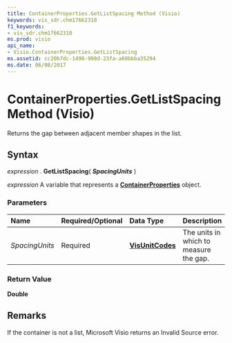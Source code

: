```yaml
---
title: ContainerProperties.GetListSpacing Method (Visio)
keywords: vis_sdr.chm17662310
f1_keywords:
- vis_sdr.chm17662310
ms.prod: visio
api_name:
- Visio.ContainerProperties.GetListSpacing
ms.assetid: cc20b7dc-1498-998d-23fa-a69bbba35294
ms.date: 06/08/2017
---
```



# ContainerProperties.GetListSpacing Method (Visio)

Returns the gap between adjacent member shapes in the list.


## Syntax

 _expression_ . **GetListSpacing**( **_SpacingUnits_** )

 _expression_ A variable that represents a **[ContainerProperties](Visio.ContainerProperties.md)** object.


### Parameters



|**Name**|**Required/Optional**|**Data Type**|**Description**|
|:-----|:-----|:-----|:-----|
| _SpacingUnits_|Required| **[VisUnitCodes](Visio.visunitcodes.md)**|The units in which to measure the gap.|

### Return Value

 **Double**


## Remarks

If the container is not a list, Microsoft Visio returns an Invalid Source error.


